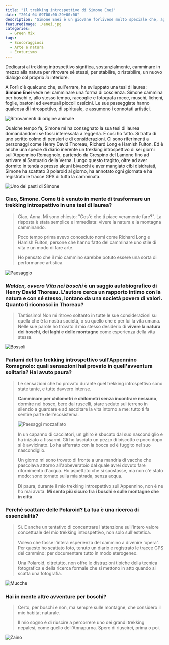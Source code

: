 ```yaml
---
title: "Il trekking introspettivo di Simone Enei"
date: "2014-04-09T00:00:29+00:00"
description: "Simone Enei è un giovane forlivese molto speciale che, agli aperitivi e alle serate in disco, preferisce il trekking introspettivo."
featuredImage: ./enei.jpg
categories:
  - Green Mix
tags:
  - Ecocoraggiosi
  - Arte e natura
  - Ecoturismo
---
```


Dedicarsi al trekking introspettivo significa, sostanzialmente, camminare in mezzo alla natura per ritrovare sé stessi, per stabilire, o ristabilire, un nuovo dialogo col proprio _io_ interiore.

A Forlì c'è qualcuno che, sull'errare, ha sviluppato una tesi di laurea: **Simone Enei** vede nel camminare una forma di coscienza.
Simone cammina per boschi e, allo stesso tempo, raccoglie e fotografa rocce, muschi, licheni, foglie, bastoni ed eventuali piccoli ossicini.
Le sue passeggiate hanno qualcosa di introspettivo, di spirituale, e assumono i connotati artistici.

![Ritrovamenti di origine animale](./piuma.jpg)

Qualche tempo fa, Simone mi ha consegnato la sua tesi di laurea domandandomi se fossi interessata a leggerla. E così ho fatto.
Si tratta di uno scritto colmo di pensieri e di considerazioni. Ci sono riferimenti a personaggi come Henry David Thoreau, Richard Long e Hamish Fulton. Ed è anche una specie di diario inerente un trekking introspettivo di sei giorni sull'Appennino Romagnolo, partendo da Crespino del Lamone fino ad arrivare al Santuario della Verna.
Lungo questo tragitto, oltre ad aver dormito in tenda o presso alcuni bivacchi e aver mangiato cibi disidratati, Simone ha scattato 3 polaroid al giorno, ha annotato ogni giornata e ha registrato le tracce GPS di tutta la camminata.

![Uno dei pasti di Simone](./zuppa.jpg)

### Ciao, Simone. Come ti è venuto in mente di trasformare un trekking introspettivo in una tesi di laurea?

> Ciao, Anna. Mi sono chiesto: "Cos'è che ti piace veramente fare?". La risposta è stata semplice e immediata: vivere la natura e la montagna camminando.
>
> Poco tempo prima avevo conosciuto nomi come Richard Long e Hamish Fulton, persone che hanno fatto del camminare uno stile di vita e un modo di fare arte.
>
> Ho pensato che il mio cammino sarebbe potuto essere una sorta di performance artistica.

![Paesaggio](./paesaggio-2.jpg)

### _Walden, ovvero Vita nei boschi_ è un saggio autobiografico di Henry David Thoreau. L'autore cerca un rapporto intimo con la natura e con sé stesso, lontano da una società povera di valori. Quanto ti riconosci in Thoreau?

> Tantissimo! Non mi ritrovo soltanto in tutte le sue considerazioni su quella che è la nostra società, o su quello che è per lui la vita umana. Nelle sue parole ho trovato il mio stesso desiderio di **vivere la natura dei boschi, dei laghi e delle montagne** come esperienza della vita stessa.

![Bossoli](./bossoli.jpg)

### Parlami del tuo trekking introspettivo sull'Appennino Romagnolo: quali sensazioni hai provato in quell'avventura solitaria? Hai avuto paura?

> Le sensazioni che ho provato durante quel trekking introspettivo sono state tante, e tutte davvero intense.
>
> **Camminare per chilometri e chilometri senza incontrare nessuno**, dormire nel bosco, bere dai ruscelli, stare seduto sul terreno in silenzio a guardare e ad ascoltare la vita intorno a me: tutto ti fa sentire parte dell'ecosistema.
>
> ![Paesaggi mozzafiato](./paesaggio-1.jpg)
>
> In un capanno di cacciatori, un ghiro è sbucato dal suo nascondiglio e ha iniziato a fissarmi. Gli ho lasciato un pezzo di biscotto e poco dopo si è avvicinato. Lo ha afferrato con la bocca ed è fuggito nel suo nascondiglio.
>
> Un giorno mi sono trovato di fronte a una mandria di vacche che pascolava attorno all'abbeveratoio dal quale avrei dovuto fare rifornimento d'acqua. Ho aspettato che si spostasse, ma non c'è stato modo: sono tornato sulla mia strada, senza acqua.
>
> Di paura, durante il mio trekking introspettivo sull'Appennino, non è ne ho mai avuta. **Mi sento più sicuro fra i boschi e sulle montagne che in città**.

### Perché scattare delle Polaroid? La tua è una ricerca di essenzialità?

> Sì. E anche un tentativo di concentrare l'attenzione sull'intero valore concettuale del mio trekking introspettivo, non solo sull'estetica.
>
> Volevo che fosse l'intera esperienza del cammino a divenire 'opera'. Per questo ho scattato foto, tenuto un diario e registrato le tracce GPS del cammino: per documentare tutto in modo eterogeneo.
>
> Una Polaroid, oltretutto, non offre le distrazioni tipiche della tecnica fotografica e della ricerca formale che si mettono in atto quando si scatta una fotografia.

![Mucche](./mucche.jpg)

### Hai in mente altre avventure per boschi?

> Certo, per boschi e non, ma sempre sulle montagne, che considero il mio habitat naturale.
>
> Il mio sogno è di riuscire a percorrere uno dei grandi trekking nepalesi, come quello dell'Annapurna. Spero di riuscirci, prima o poi.

![Zaino](./zaino.jpg)
